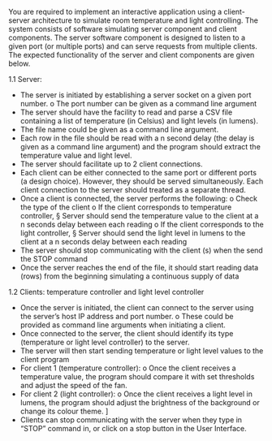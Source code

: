 You are required to implement an interactive application using a client-server architecture to simulate room temperature and light controlling.
The system consists of software simulating server component and client components. 
The server software component is designed to listen to a given port (or multiple ports) and can serve requests from multiple clients. 
The expected functionality of the server and client components are given below.

1.1 Server:
- The server is initiated by establishing a server socket on a given port number.
o The port number can be given as a command line argument
- The server should have the facility to read and parse a CSV file containing a list of temperature (in Celsius) and light levels (in lumens).
- The file name could be given as a command line argument.
- Each row in the file should be read with a n second delay (the delay is given as a command line argument)
  and the program should extract the temperature value and light level.
- The server should facilitate up to 2 client connections.
- Each client can be either connected to the same port or different ports (a design choice).
  However, they should be served simultaneously. Each client connection to the server should treated as a separate thread.
- Once a client is connected, the server performs the following:
o Check the type of the client
o If the client corresponds to temperature controller,
§ Server should send the temperature value to the client at a n seconds delay between each reading
o If the client corresponds to the light controller,
§ Server should send the light level in lumens to the client at a n seconds delay between each reading
- The server should stop communicating with the client (s) when the send the STOP command
- Once the server reaches the end of the file, it should start reading data (rows) from the beginning simulating a continuous supply of data

1.2 Clients: temperature controller and light level controller
- Once the server is initiated, the client can connect to the server using the server’s host IP address and port number.
o These could be provided as command line arguments when initiating a client.
- Once connected to the server, the client should identify its type (temperature or light level controller) to the server.
- The server will then start sending temperature or light level values to the client program
- For client 1 (temperature controller):
o Once the client receives a temperature value, the program should compare it with set thresholds and adjust the speed of the fan.
- For client 2 (light controller):
o Once the client receives a light level in lumens, the program should adjust the brightness of the background or change its colour theme. ]
- Clients can stop communicating with the server when they type in “STOP” command in, or click on a stop button in the User Interface.
